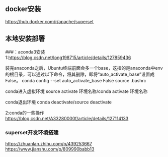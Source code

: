 ## docker安装
https://hub.docker.com/r/apache/superset

## 本地安装部署
###：aconda3安装
1:https://blog.csdn.net/long198715/article/details/127859436

装完anaconda之后，Ubuntu终端前面会多一个base，这指的是anaconda中env的根目录，可以通过以下命令，将其删除，即将“auto_activate_base”设置成False。
conda config --set auto_activate_base False
source .bashrc

conda进入虚拟环境
source activate  环境名称/conda activate 环境名称

conda退出环境
conda deactivate/source deactivate

2:conda的一些操作
https://blog.csdn.net/A33280000f/article/details/127114133

### superset开发环境搭建
https://zhuanlan.zhihu.com/p/439253667
https://www.jianshu.com/p/809990babb13
